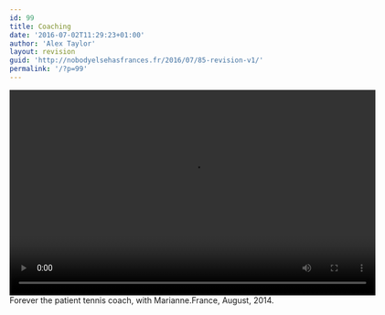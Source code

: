 ```yaml
---
id: 99
title: Coaching
date: '2016-07-02T11:29:23+01:00'
author: 'Alex Taylor'
layout: revision
guid: 'http://nobodyelsehasfrances.fr/2016/07/85-revision-v1/'
permalink: '/?p=99'
---
```


<div class="wp-video" style="width: 640px;"><video class="wp-video-shortcode" controls="controls" height="360" id="video-99-32" preload="metadata" width="640"><source src="http://nobodyelsehasfrances.fr/wp-content/uploads/2016/07/Tennis-coach.m4v?_=32" type="video/mp4"></source><http://nobodyelsehasfrances.fr/wp-content/uploads/2016/07/Tennis-coach.m4v></video></div>  
Forever the patient tennis coach, with Marianne.France, August, 2014. 